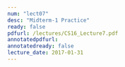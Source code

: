 ```yaml
---
num: "lect07"
desc: "Midterm-1 Practice"
ready: false
pdfurl: /lectures/CS16_Lecture7.pdf
annotatedpdfurl: 
annotatedready: false
lecture_date: 2017-01-31
---
```

